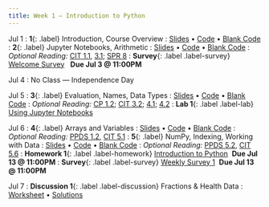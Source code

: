 ```yaml
---
title: Week 1 — Introduction to Python
---
```


Jul 1
: **1**{: .label} Introduction, Course Overview
  : [Slides](https://docs.google.com/presentation/d/1vCtyuauNY0xDgcfLo7XFbU6r8uOUh8RBI4TK01Dm2cM/edit?usp=sharing) &#8226; [Code](https://datahub.berkeley.edu/hub/user-redirect/git-pull?repo=https%3A%2F%2Fgithub.com%2Fdata-6-berkeley%2Fmaterials-su23&urlpath=tree%2Fmaterials-su23%2Flectures%2Flec01%2Flec01.ipynb&branch=main) &#8226; [Blank Code](https://datahub.berkeley.edu/hub/user-redirect/git-pull?repo=https%3A%2F%2Fgithub.com%2Fdata-6-berkeley%2Fmaterials-su23&urlpath=tree%2Fmaterials-su23%2Flectures%2Flec01%2Flec01-blank.ipynb&branch=main)
: **2**{: .label} Jupyter Notebooks, Arithmetic
  : [Slides](https://docs.google.com/presentation/d/1iumVPV8k5WY81B3v6jwl8cCQoA48BhsQlGfg6BCawHA/edit?usp=sharing) &#8226; [Code](https://datahub.berkeley.edu/hub/user-redirect/git-pull?repo=https%3A%2F%2Fgithub.com%2Fdata-6-berkeley%2Fmaterials-su23&urlpath=tree%2Fmaterials-su23%2Flectures%2Flec02%2Flec02.ipynb&branch=main) &#8226; [Blank Code](https://datahub.berkeley.edu/hub/user-redirect/git-pull?repo=https%3A%2F%2Fgithub.com%2Fdata-6-berkeley%2Fmaterials-su23&urlpath=tree%2Fmaterials-su23%2Flectures%2Flec02%2Flec02-blank.ipynb&branch=main)
: *Optional Reading:* [CIT 1.1](https://inferentialthinking.com/chapters/01/1/intro.html), [3.1](https://inferentialthinking.com/chapters/03/1/Expressions.html); [SPR 8](https://cs.stanford.edu/people/nick/py/python-math.html)
: **Survey**{: .label .label-survey} [Welcome Survey](https://forms.gle/tQfA5Srdhm42Zc1TA) &nbsp; **Due Jul 3 @ 11:00PM**

Jul 4
: No Class — Independence Day

Jul 5
: **3**{: .label} Evaluation, Names, Data Types
  : [Slides](https://docs.google.com/presentation/d/1_L0sAiJ8eOuQ4HE_htbntE-w2cDEHwUIaAZf4a59ALs/edit?usp=sharing) &#8226; [Code](https://datahub.berkeley.edu/hub/user-redirect/git-pull?repo=https%3A%2F%2Fgithub.com%2Fdata-6-berkeley%2Fmaterials-su23&urlpath=tree%2Fmaterials-su23%2Flectures%2Flec03%2Flec03.ipynb&branch=main) &#8226; [Blank Code](https://datahub.berkeley.edu/hub/user-redirect/git-pull?repo=https%3A%2F%2Fgithub.com%2Fdata-6-berkeley%2Fmaterials-su23&urlpath=tree%2Fmaterials-su23%2Flectures%2Flec03%2Flec03-blank.ipynb&branch=main)
: *Optional Reading:* [CP 1.2](http://composingprograms.com/pages/12-elements-of-programming.html); [CIT 3.2](https://inferentialthinking.com/chapters/03/2/Names.html); [4.1](https://www.inferentialthinking.com/chapters/04/1/Numbers.html); [4.2](https://inferentialthinking.com/chapters/04/2/Strings.html)
: **Lab 1**{: .label .label-lab} [Using Jupyter Notebooks](https://eecs.datahub.berkeley.edu/hub/user-redirect/git-pull?repo=https%3A%2F%2Fgithub.com%2Fdata-6-berkeley%2Fmaterials-su23&branch=main&urlpath=tree%2Fmaterials-su23%2Flab%2Flab01%2Flab01.ipynb)

Jul 6
: **4**{: .label} Arrays and Variables
  : [Slides](https://docs.google.com/presentation/d/1aU9uCfOJJXmuAQN2q-bjS3X9TEm8Jpe4g4yM5iGBoFc/edit?usp=sharing) &#8226; [Code](https://datahub.berkeley.edu/hub/user-redirect/git-pull?repo=https%3A%2F%2Fgithub.com%2Fdata-6-berkeley%2Fmaterials-su23&branch=main&urlpath=tree%2Fmaterials-su23%2Flectures%2Flec04%2Flec04.ipynb) &#8226; [Blank Code](https://datahub.berkeley.edu/hub/user-redirect/git-pull?repo=https%3A%2F%2Fgithub.com%2Fdata-6-berkeley%2Fmaterials-su23&branch=main&urlpath=tree%2Fmaterials-su23%2Flectures%2Flec04%2Flec04-blank.ipynb)
: *Optional Reading:* [PPDS 1.2](https://www.tomasbeuzen.com/python-programming-for-data-science/chapters/chapter1-basics.html#none), [CIT 5.1](https://inferentialthinking.com/chapters/05/1/Arrays.html)
: **5**{: .label} NumPy, Indexing, Working with Data
  : [Slides](https://docs.google.com/presentation/d/1zYxB6SHvsde-0-h-UdW5zZGPes3P3Y8QNNw-Q_mFhOs/edit?usp=sharing) &#8226; [Code](https://datahub.berkeley.edu/hub/user-redirect/git-pull?repo=https%3A%2F%2Fgithub.com%2Fdata-6-berkeley%2Fmaterials-su23&branch=main&urlpath=tree%2Fmaterials-su23%2Flectures%2Flec05%2Flec05.ipynb) &#8226; [Blank Code](https://datahub.berkeley.edu/hub/user-redirect/git-pull?repo=https%3A%2F%2Fgithub.com%2Fdata-6-berkeley%2Fmaterials-su23&branch=main&urlpath=tree%2Fmaterials-su23%2Flectures%2Flec05%2Flec05-blank.ipynb)
: *Optional Reading:* [PPDS 5.2](https://www.tomasbeuzen.com/python-programming-for-data-science/chapters/chapter5-numpy.html?highlight=numpy), [CIT 5.6](https://problemsolvingwithpython.com/05-NumPy-and-Arrays/05.05-Array-Indexing/)
: **Homework 1**{: .label .label-homework} [Introduction to Python](https://eecs.datahub.berkeley.edu/hub/user-redirect/git-pull?repo=https%3A%2F%2Fgithub.com%2Fdata-6-berkeley%2Fmaterials-su23&branch=main&urlpath=tree%2Fmaterials-su23%2Fhw%2Fhw01%2Fhw01.ipynb) &nbsp;**Due Jul 13 @ 11:00PM**
: **Survey**{: .label .label-survey} [Weekly Survey 1](https://forms.gle/LAZ5JaymFRE7V67g6) &nbsp;**Due Jul 13 @ 11:00PM**

Jul 7
: **Discussion 1**{: .label .label-discussion} Fractions & Health Data
  : [Worksheet](./assignments/disc01.pdf) &#8226; [Solutions](./assignments/disc01-sols.pdf)
